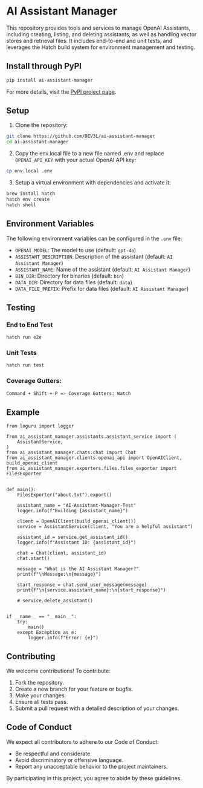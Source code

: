 # AI Assistant Manager

This repository provides tools and services to manage OpenAI Assistants, including creating, listing, and deleting assistants, as well as handling vector stores and retrieval files. It includes end-to-end and unit tests, and leverages the Hatch build system for environment management and testing.

## Install through PyPI

```bash
pip install ai-assistant-manager
```

For more details, visit the [PyPI project page](https://pypi.org/project/ai-assistant-manager/).

## Setup

1. Clone the repository:

```bash
git clone https://github.com/DEV3L/ai-assistant-manager
cd ai-assistant-manager
```

2. Copy the env.local file to a new file named .env and replace `OPENAI_API_KEY` with your actual OpenAI API key:

```bash
cp env.local .env
```

3. Setup a virtual environment with dependencies and activate it:

```bash
brew install hatch
hatch env create
hatch shell
```

## Environment Variables

The following environment variables can be configured in the `.env` file:

- `OPENAI_MODEL`: The model to use (default: `gpt-4o`)
- `ASSISTANT_DESCRIPTION`: Description of the assistant (default: `AI Assistant Manager`)
- `ASSISTANT_NAME`: Name of the assistant (default: `AI Assistant Manager`)
- `BIN_DIR`: Directory for binaries (default: `bin`)
- `DATA_DIR`: Directory for data files (default: `data`)
- `DATA_FILE_PREFIX`: Prefix for data files (default: `AI Assistant Manager`)

## Testing

### End to End Test

```bash
hatch run e2e
```

### Unit Tests

```bash
hatch run test
```

### Coverage Gutters:

```bash
Command + Shift + P => Coverage Gutters: Watch
```

## Example

```
from loguru import logger

from ai_assistant_manager.assistants.assistant_service import (
    AssistantService,
)
from ai_assistant_manager.chats.chat import Chat
from ai_assistant_manager.clients.openai_api import OpenAIClient, build_openai_client
from ai_assistant_manager.exporters.files.files_exporter import FilesExporter


def main():
    FilesExporter("about.txt").export()

    assistant_name = "AI-Assistant-Manager-Test"
    logger.info(f"Building {assistant_name}")

    client = OpenAIClient(build_openai_client())
    service = AssistantService(client, "You are a helpful assistant")

    assistant_id = service.get_assistant_id()
    logger.info(f"Assistant ID: {assistant_id}")

    chat = Chat(client, assistant_id)
    chat.start()

    message = "What is the AI Assistant Manager?"
    print(f"\nMessage:\n{message}")

    start_response = chat.send_user_message(message)
    print(f"\n{service.assistant_name}:\n{start_response}")

    # service.delete_assistant()


if __name__ == "__main__":
    try:
        main()
    except Exception as e:
        logger.info(f"Error: {e}")
```

## Contributing

We welcome contributions! To contribute:

1. Fork the repository.
2. Create a new branch for your feature or bugfix.
3. Make your changes.
4. Ensure all tests pass.
5. Submit a pull request with a detailed description of your changes.

## Code of Conduct

We expect all contributors to adhere to our Code of Conduct:

- Be respectful and considerate.
- Avoid discriminatory or offensive language.
- Report any unacceptable behavior to the project maintainers.

By participating in this project, you agree to abide by these guidelines.
